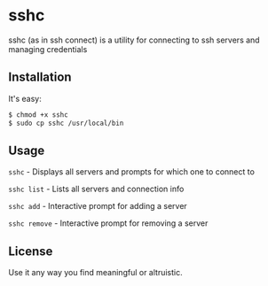 # sshc

sshc (as in ssh connect) is a utility for connecting to ssh servers and managing credentials

## Installation

It's easy:

```bash
$ chmod +x sshc
$ sudo cp sshc /usr/local/bin
```

## Usage

`sshc` - Displays all servers and prompts for which one to connect to

`sshc list` - Lists all servers and connection info

`sshc add` - Interactive prompt for adding a server

`sshc remove` - Interactive prompt for removing a server

## License
Use it any way you find meaningful or altruistic.
